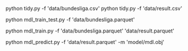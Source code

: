 python tidy.py -f 'data/bundesliga.csv'
python tidy.py -f 'data/result.csv'

python mdl_train_test.py -f 'data/bundesliga.parquet'

python mdl_train.py -f 'data/bundesliga.parquet' 'data/result.parquet'

python mdl_predict.py -f 'data/result.parquet' -m 'model/mdl.obj'